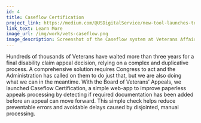 ```yaml
---
id: 4
title: Caseflow Certification
project_link: https://medium.com/@USDigitalService/new-tool-launches-to-improve-the-benefits-claim-appeals-process-at-the-va-59c2557a4a1c#.7cp6wmd0t
link_text: Learn More
image_url: /img/work/vets-caseflow.png
image_description: Screenshot of the Caseflow system at Veterans Affairs
---
```


Hundreds of thousands of Veterans have waited more than three years for a final disability claim appeal decision, relying on a complex and duplicative process. A comprehensive solution requires Congress to act and the Administration has called on them to do just that, but we are also doing what we can in the meantime. With the Board of Veterans&#8217; Appeals, we launched Caseflow Certification, a simple web-app to improve paperless appeals processing by detecting if required documentation has been added before an appeal can move forward. This simple check helps reduce preventable errors and avoidable delays caused by disjointed, manual processing.